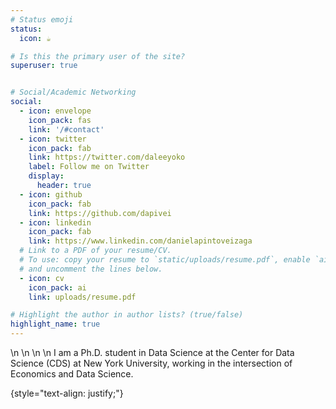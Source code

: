 ```yaml
---
# Status emoji
status:
  icon: ☕️

# Is this the primary user of the site?
superuser: true


# Social/Academic Networking
social:
  - icon: envelope
    icon_pack: fas
    link: '/#contact'
  - icon: twitter
    icon_pack: fab
    link: https://twitter.com/daleeyoko
    label: Follow me on Twitter
    display:
      header: true
  - icon: github
    icon_pack: fab
    link: https://github.com/dapivei
  - icon: linkedin
    icon_pack: fab
    link: https://www.linkedin.com/danielapintoveizaga
  # Link to a PDF of your resume/CV.
  # To use: copy your resume to `static/uploads/resume.pdf`, enable `ai` icons in `params.yaml`,
  # and uncomment the lines below.
  - icon: cv
    icon_pack: ai
    link: uploads/resume.pdf

# Highlight the author in author lists? (true/false)
highlight_name: true
---
```

\n
\n
\n
\n
I am a Ph.D. student in Data Science at the Center for Data Science (CDS) at New York University, working in the intersection of Economics and Data Science.


{style="text-align: justify;"}
